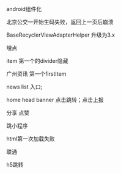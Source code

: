 android组件化

北京公交一开始生码失败，返回上一页后崩溃

BaseRecyclerViewAdapterHelper 升级为3.x

埋点



item 第一个的divider隐藏

广州资讯 第一个firstItem

news list 入口;

 home head banner 点击跳转；点击上报

分享 点赞

跳小程序

html第一次加载失败



联通

h5跳转


